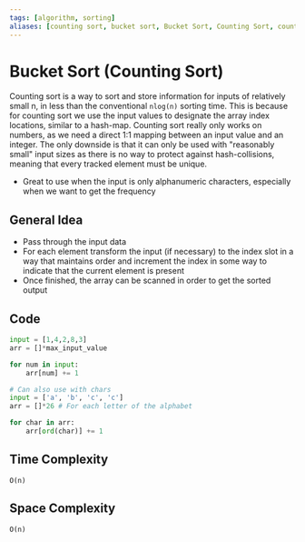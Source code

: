 ```yaml
---
tags: [algorithm, sorting]
aliases: [counting sort, bucket sort, Bucket Sort, Counting Sort, countingsort, CountingSort]
---
```

# Bucket Sort (Counting Sort)
Counting sort is a way to sort and store information for inputs of relatively small n, in less than the conventional `nlog(n)` sorting time. This is because for counting sort we use the input values to designate the array index locations, similar to a hash-map.
Counting sort really only works on numbers, as we need a direct 1:1 mapping between an input value and an integer.
The only downside is that it can only be used with "reasonably small" input sizes as there is no way to protect against hash-collisions, meaning that every tracked element must be unique. 
- Great to use when the input is only alphanumeric characters, especially when we want to get the frequency 
## General Idea
- Pass through the input data
- For each element transform the input (if necessary) to the index slot in a way that maintains order and increment the index in some way to indicate that the current element is present
- Once finished, the array can be scanned in order to get the sorted output
## Code
```python
input = [1,4,2,8,3]
arr = []*max_input_value

for num in input:
	arr[num] += 1

# Can also use with chars
input = ['a', 'b', 'c', 'c']
arr = []*26 # For each letter of the alphabet

for char in arr:
	arr[ord(char)] += 1
```
## Time Complexity
`O(n)`
## Space Complexity 
`O(n)`